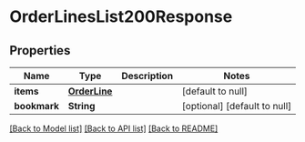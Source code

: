 # OrderLinesList200Response

## Properties
Name | Type | Description | Notes
------------ | ------------- | ------------- | -------------
**items** | [**OrderLine**](OrderLine.md) |  | [default to null]
**bookmark** | **String** |  | [optional] [default to null]

[[Back to Model list]](../README.md#documentation-for-models) [[Back to API list]](../README.md#documentation-for-api-endpoints) [[Back to README]](../README.md)


